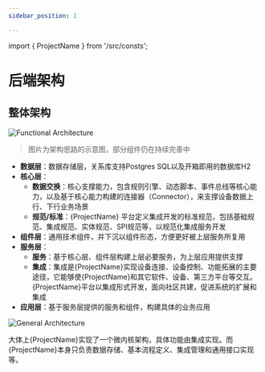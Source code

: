 ```yaml
---
sidebar_position: 1

---
```


import { ProjectName } from '/src/consts';

# 后端架构

## 整体架构
![Functional Architecture](/img/zh/functional-arch.png)
> 图片为架构思路的示意图，部分组件仍在持续完善中

- **数据层**：数据存储层，关系库支持Postgres SQL以及开箱即用的数据库H2
- **核心层**：
    - **数据交换**：核心支撑能力，包含规则引擎、动态脚本、事件总线等核心能力，以及基于核心能力构建的连接器（Connector），来支撑设备数据上行、下行业务场景
    - **规范/标准**：{ProjectName} 平台定义集成开发的标准规范，包括基础规范、集成规范、实体规范、SPI规范等，以规范化集成服务开发
- **组件层**：通用技术组件，并下沉以组件形态，方便更好被上层服务所复用
- **服务层**：
    - **服务**：基于核心层、组件层构建上层必要服务，为上层应用提供支撑
    - **集成**：集成是{ProjectName}实现设备连接、设备控制、功能拓展的主要途径，它能够使{ProjectName}和其它软件、设备、第三方平台等交互。 {ProjectName}平台以集成形式开发，面向社区共建，促进系统的扩展和集成
- **应用层**：基于服务层提供的服务和组件，构建具体的业务应用

![General Architecture](/img/zh/general-arch.svg)

大体上{ProjectName}实现了一个微内核架构，具体功能由集成实现。而{ProjectName}本身只负责数据存储、基本流程定义、集成管理和通用接口实现等。

